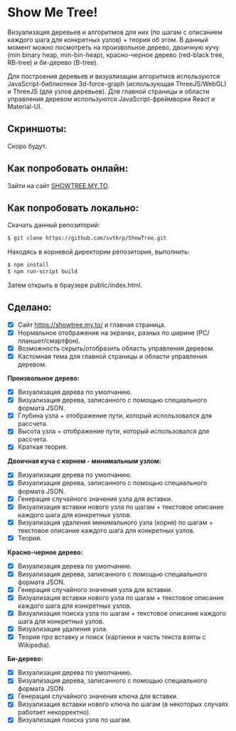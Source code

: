 # Show Me Tree!
Визуализация деревьев и алгоритмов для них (по шагам с описанием каждого шага для конкретных узлов) + теория об этом. В данный момент можно посмотреть на произвольное дерево, двоичную кучу (min binary heap, min-bin-heap), красно-черное дерево (red-black tree, RB-tree) и би-дерево (B-tree).

Для построения деревьев и визуализации алгоритмов используются JavaScript-библиотеки 3d-force-graph (использующая ThreeJS/WebGL) и ThreeJS (для узлов деревьев).
Для главной страницы и области управления деревом используются JavaScript-фреймворки React и Material-UI.

## Скриншоты:
Скоро будут.

## Как попробовать онлайн:
Зайти на сайт [SHOWTREE.MY.TO](https://showtree.my.to/).

## Как попробовать локально:
Скачать данный репозиторий:
```sh
$ git clone https://github.com/svtkrp/ShowTree.git
```
Находясь в корневой директории репозитория, выполнить:
```sh
$ npm install
$ npm run-script build
```
Затем открыть в браузере public/index.html.

## Сделано:
- [x] Сайт https://showtree.my.to/ и главная страница.
- [x] Нормальное отображение на экранах, разных по ширине (PC/планшет/смартфон).
- [x] Возможность скрыть/отобразить область управления деревом.
- [x] Кастомная тема для главной страницы и области управления деревом.

**Произвольное дерево:**
- [x] Визуализация дерева по умолчанию.
- [x] Визуализация дерева, записанного с помощью специального формата JSON.
- [x] Глубина узла + отображение пути, который использовался для рассчета.
- [x] Высота узла + отображение пути, который использовался для рассчета.
- [x] Краткая теория.

**Двоичная куча с корнем - минимальным узлом:**
- [x] Визуализация дерева по умолчанию.
- [x] Визуализация дерева, записанного с помощью специального формата JSON.
- [x] Генерация случайного значения узла для вставки.
- [x] Визуализация вставки нового узла по шагам + текстовое описание каждого шага для конкретных узлов.
- [x] Визуализация удаления минимального узла (корня) по шагам + текстовое описание каждого шага для конкретных узлов.
- [x] Теория.

**Красно-черное дерево:**
- [x] Визуализация дерева по умолчанию.
- [x] Визуализация дерева, записанного с помощью специального формата JSON.
- [x] Генерация случайного значения узла для вставки.
- [x] Визуализация вставки нового узла по шагам + текстовое описание каждого шага для конкретных узлов.
- [x] Визуализация поиска узла по шагам + текстовое описание каждого шага для конкретных узлов.
- [x] Визуализация удаления узла.
- [x] Теория про вставку и поиск (картинки и часть текста взяты с Wikipedia).

**Би-дерево:**
- [x] Визуализация дерева по умолчанию.
- [x] Визуализация дерева, записанного с помощью специального формата JSON.
- [x] Генерация случайного значения ключа для вставки.
- [x] Визуализация вставки нового ключа по шагам (в некоторых случаях работает некорректно).
- [x] Визуализация поиска узла по шагам.
